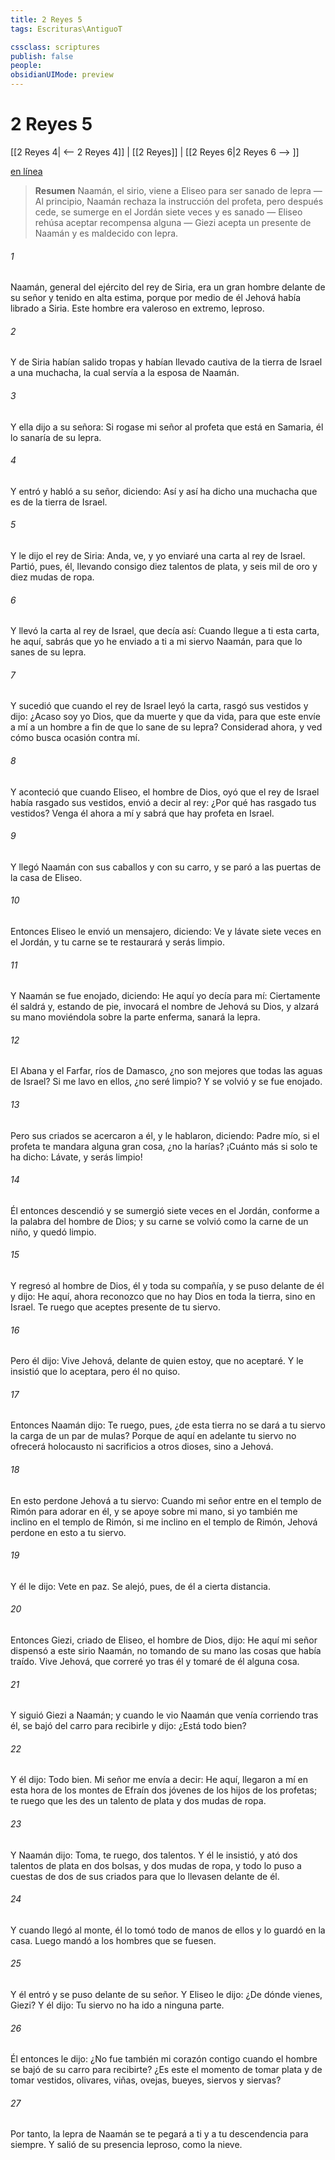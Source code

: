 ```yaml
---
title: 2 Reyes 5
tags: Escrituras\AntiguoT

cssclass: scriptures
publish: false
people:
obsidianUIMode: preview
---
```


# 2 Reyes 5
[[2 Reyes 4| <-- 2 Reyes 4]] | [[2 Reyes]] | [[2 Reyes 6|2 Reyes 6 --> ]]

[en línea](https://churchofjesuschrist.org/study/scriptures/ot/2-kgs/5?lang=spa)

> __Resumen__
Naamán, el sirio, viene a Eliseo para ser sanado de lepra — Al principio, Naamán rechaza la instrucción del profeta, pero después cede, se sumerge en el Jordán siete veces y es sanado — Eliseo rehúsa aceptar recompensa alguna — Giezi acepta un presente de Naamán y es maldecido con lepra.

###### 1 
Naamán, general del ejército del rey de Siria, era un gran hombre delante de su señor y tenido en alta estima, porque por medio de él Jehová había librado a Siria. Este hombre era valeroso en extremo,  leproso.

###### 2 
Y de Siria habían salido tropas y habían llevado cautiva de la tierra de Israel a una muchacha, la cual servía a la esposa de Naamán.

###### 3 
Y ella dijo a su señora: Si rogase mi señor al profeta que está en Samaria, él lo sanaría de su lepra.

###### 4 
Y entró  y habló a su señor, diciendo: Así y así ha dicho una muchacha que es de la tierra de Israel.

###### 5 
Y le dijo el rey de Siria: Anda, ve, y yo enviaré una carta al rey de Israel. Partió, pues, él, llevando consigo diez talentos de plata, y seis mil  de oro y diez mudas de ropa.

###### 6 
Y llevó la carta al rey de Israel, que decía así: Cuando llegue a ti esta carta, he aquí, sabrás que yo he enviado a ti a mi siervo Naamán, para que lo sanes de su lepra.

###### 7 
Y sucedió que cuando el rey de Israel leyó la carta, rasgó sus vestidos y dijo: ¿Acaso soy yo Dios, que da muerte y que da vida, para que este envíe a mí a un hombre a fin de que lo sane de su lepra? Considerad ahora, y ved cómo busca ocasión contra mí.

###### 8 
Y aconteció que cuando Eliseo, el hombre de Dios, oyó que el rey de Israel había rasgado sus vestidos, envió a decir al rey: ¿Por qué has rasgado tus vestidos? Venga él ahora a mí y sabrá que hay profeta en Israel.

###### 9 
Y llegó Naamán con sus caballos y con su carro, y se paró a las puertas de la casa de Eliseo.

###### 10 
Entonces Eliseo le envió un mensajero, diciendo: Ve y lávate siete veces en el Jordán, y tu carne se te restaurará y serás limpio.

###### 11 
Y Naamán se fue enojado, diciendo: He aquí yo decía para mí: Ciertamente él saldrá y, estando de pie, invocará el nombre de Jehová su Dios, y alzará su mano  moviéndola sobre la parte enferma, sanará la lepra.

###### 12 
El Abana y el Farfar, ríos de Damasco, ¿no son mejores que todas las aguas de Israel? Si me lavo en ellos, ¿no seré  limpio? Y se volvió y se fue enojado.

###### 13 
Pero sus criados se acercaron a él, y le hablaron, diciendo: Padre mío, si el profeta te mandara alguna gran cosa, ¿no la harías? ¡Cuánto más si solo te ha dicho: Lávate, y serás limpio!

###### 14 
Él entonces descendió y se sumergió siete veces en el Jordán, conforme a la palabra del hombre de Dios; y su carne se volvió como la carne de un niño, y quedó limpio.

###### 15 
Y regresó al hombre de Dios, él y toda su compañía, y se puso delante de él y dijo: He aquí, ahora reconozco que no hay Dios en toda la tierra, sino en Israel. Te ruego que aceptes  presente de tu siervo.

###### 16 
Pero él dijo: Vive Jehová, delante de quien estoy, que no  aceptaré. Y le insistió que lo aceptara, pero él no quiso.

###### 17 
Entonces Naamán dijo: Te ruego, pues, ¿de esta tierra no se dará a tu siervo la carga de un par de mulas? Porque de aquí en adelante tu siervo no ofrecerá holocausto ni sacrificios a otros dioses, sino a Jehová.

###### 18 
En esto perdone Jehová a tu siervo: Cuando mi señor entre en el templo de Rimón para adorar en él, y se apoye sobre mi mano, si yo también me inclino en el templo de Rimón, si me inclino en el templo de Rimón, Jehová perdone en esto a tu siervo.

###### 19 
Y él le dijo: Vete en paz. Se alejó, pues, de él a cierta distancia.

###### 20 
Entonces Giezi, criado de Eliseo, el hombre de Dios, dijo: He aquí mi señor dispensó a este sirio Naamán, no tomando de su mano las cosas que había traído. Vive Jehová, que correré yo tras él y tomaré de él alguna cosa.

###### 21 
Y siguió Giezi a Naamán; y cuando le vio Naamán que venía corriendo tras él, se bajó del carro para recibirle y dijo: ¿Está todo bien?

###### 22 
Y él dijo: Todo bien. Mi señor me envía a decir: He aquí, llegaron a mí en esta hora de los montes de Efraín dos jóvenes de los hijos de los profetas; te ruego que les des un talento de plata y dos mudas de ropa.

###### 23 
Y Naamán dijo: Toma, te ruego, dos talentos. Y él le insistió, y ató dos talentos de plata en dos bolsas, y dos mudas de ropa, y todo lo puso a cuestas de dos de sus criados para que lo llevasen delante de él.

###### 24 
Y cuando llegó al monte, él lo tomó todo de manos de ellos y lo guardó en la casa. Luego mandó a los hombres que se fuesen.

###### 25 
Y él entró y se puso delante de su señor. Y Eliseo le dijo: ¿De dónde vienes, Giezi? Y él dijo: Tu siervo no ha ido a ninguna parte.

###### 26 
Él entonces le dijo: ¿No fue también mi corazón contigo cuando el hombre se bajó de su carro para recibirte? ¿Es este el momento de tomar plata y de tomar vestidos, olivares, viñas, ovejas, bueyes, siervos y siervas?

###### 27 
Por tanto, la lepra de Naamán se te pegará a ti y a tu descendencia para siempre. Y salió de su presencia leproso,  como la nieve.

